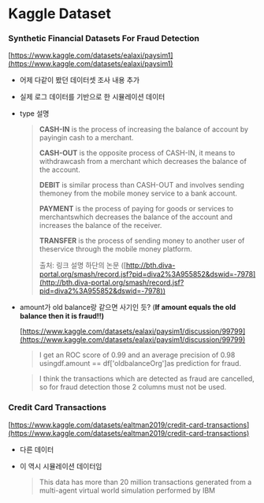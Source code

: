 # Kaggle Dataset

### **Synthetic Financial Datasets For Fraud Detection**

[https://www.kaggle.com/datasets/ealaxi/paysim1](https://www.kaggle.com/datasets/ealaxi/paysim1)

- 어제 다같이 봤던 데이터셋 조사 내용 추가
- 실제 로그 데이터를 기반으로 한 시뮬레이션 데이터
- type 설명
  
    > **CASH-IN** is the process of increasing the balance of account by payingin cash to a merchant.
    > 
    > 
    > **CASH-OUT** is the opposite process of CASH-IN, it means to withdrawcash from a merchant which decreases the balance of the account. 
    > 
    > **DEBIT** is similar process than CASH-OUT and involves sending themoney from the mobile money service to a bank account. 
    > 
    > **PAYMENT** is the process of paying for goods or services to merchantswhich decreases the balance of the account and increases the balance of the receiver.
    > 
    > **TRANSFER** is the process of sending money to another user of theservice through the mobile money platform.
    > 
    > 출처: 링크 설명 하단의 논문 ([http://bth.diva-portal.org/smash/record.jsf?pid=diva2%3A955852&dswid=-7978](http://bth.diva-portal.org/smash/record.jsf?pid=diva2%3A955852&dswid=-7978))
    > 
- amount가 old balance랑 같으면 사기인 듯? 
  (**If amount equals the old balance then it is fraud!!)**
  
    [https://www.kaggle.com/datasets/ealaxi/paysim1/discussion/99799](https://www.kaggle.com/datasets/ealaxi/paysim1/discussion/99799) 
  
    > I get an ROC score of 0.99 and an average precision of 0.98 usingdf.amount == df['oldbalanceOrg']as prediction for fraud.
    > 
  
    > I think the transactions which are detected as fraud are cancelled, so for fraud detection those 2 columns must not be used.
    > 

### **Credit Card Transactions**

[https://www.kaggle.com/datasets/ealtman2019/credit-card-transactions](https://www.kaggle.com/datasets/ealtman2019/credit-card-transactions) 

- 다른 데이터
- 이 역시 시뮬레이션 데이터임
  
    > This data has more than 20 million transactions 
    generated from a multi-agent virtual world simulation performed by IBM
